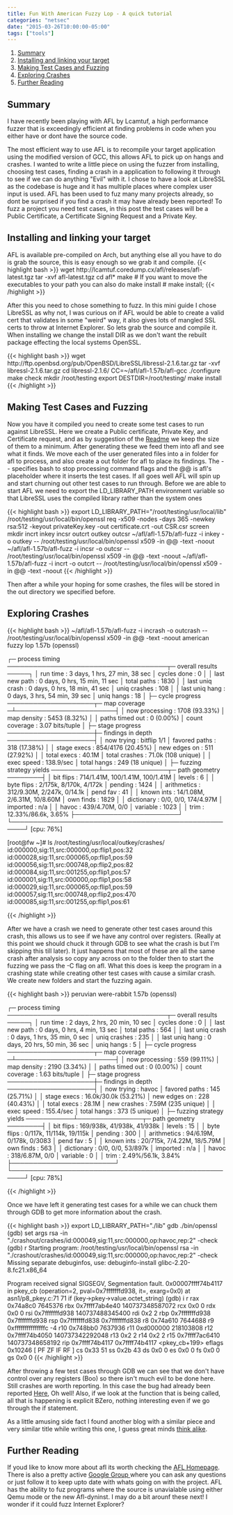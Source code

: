 ```yaml
---
title: Fun With American Fuzzy Lop - A quick tutorial
categories: "netsec"
date: "2015-03-26T10:00:00-05:00"
tags: ["tools"]
---
```


<div id="pagemenu">
<ol>
<li><a href="{{< perm >}}#Summary">Summary</a></li>
<li><a href="{{< perm >}}#Install">Installing and linking your target</a></li>
<li><a href="{{< perm >}}#Crashing">Making Test Cases and Fuzzing </a></li>
<li><a href="{{< perm >}}#Exploring">Exploring Crashes</a></li>
<li><a href="{{< perm >}}#Reading">Further Reading</a></li>
</ol>
</div>

<div id="pagesummary">
<h2 id="Summary"> <a>Summary </a> </h2>
<p>
I have recently been playing with AFL by Lcamtuf, a high performance fuzzer that is exceedingly efficient at finding problems in code when you either have or dont have the source code.<!--more-->
</p>
<p>
The most efficient way to use AFL is to recompile your target application using the modified version of GCC, this allows AFL to pick up on hangs and crashes. I wanted to write a little piece on using the fuzzer from installing, choosing test cases, finding a crash in a application to following it through to see if we can do anything "Evil" with it. I chose to have a look at LibreSSL as the codebase is huge and it has multiple places where complex user input is used. AFL has been used to fuz many many projects already, so dont be surprised if you find a crash it may have already been reported! To fuzz a project you need test cases, in this post the test cases will be a Public Certificate, a Certificate Signing Request and a Private Key. 
</p>
</div>
<div id="maincontent">
<h2 id="Install"> <a> Installing and linking your target </a></h2>
<p>
AFL is available pre-compiled on Arch, but anything else all you have to do is grab the source, this is easy enough so we grab it and compile.
{{< highlight bash >}}
wget http://lcamtuf.coredump.cx/afl/releases/afl-latest.tgz
tar -xvf afl-latest.tgz
cd afl*
make
# If you want to move the executables to your path you can also do make install
# make install; 
{{< /highlight >}}
</p>
<p>
After this you need to chose something to fuzz. In this mini guide I chose LibreSSL as why not, I was curious on if AFL would be able to create a valid cert that validates in some "weird" way, it also gives lots of mangled SSL certs to throw at Internet Explorer. So lets grab the source and compile it. When installing we change the install DIR as we don't want the rebuilt package effecting the local systems OpenSSL.
</p>
<p>
{{< highlight bash >}}
wget http://ftp.openbsd.org/pub/OpenBSD/LibreSSL/libressl-2.1.6.tar.gz
tar -xvf libressl-2.1.6.tar.gz
cd libressl-2.1.6/
CC=~/afl/afl-1.57b/afl-gcc ./configure
make check
mkdir /root/testing
export DESTDIR=/root/testing/
make install
{{< /highlight >}}    
</p>
<h2 id="Crashing"> <a> Making Test Cases and Fuzzing </a></h2>
<p>
Now you have it compiled you need to create some test cases to run against LibreSSL. Here we create a Public certificate, Private Key, and Certificate request, and as by suggestion of the <a href="http://lcamtuf.coredump.cx/afl/README.txt"> Readme</a> we keep the size of them to a minimum. After generating these we feed them into afl and see what it finds. We move each of the user generated files into a in folder for afl to process, and also create a out folder for afl to place its findings. The -- specifies bash to stop processing command flags and the @@ is afl's placeholder where it inserts the test cases. If all goes well AFL will spin up and start churning out other test cases to run through. Before we are able to start AFL we need to export the LD_LIBRARY_PATH environment variable so that LibreSSL uses the compiled library rather than the system ones
</p>
<p>
{{< highlight bash >}}
export LD_LIBRARY_PATH="/root/testing/usr/local/lib"
/root/testing/usr/local/bin/openssl req -x509 -nodes -days 365 -newkey rsa:512 -keyout privateKey.key -out certificate.crt -out CSR.csr
screen
mkdir incrt inkey incsr outcrt outkey outcsr
~/afl/afl-1.57b/afl-fuzz -i inkey -o outkey -- /root/testing/usr/local/bin/openssl x509 -in @@ -text -noout
~/afl/afl-1.57b/afl-fuzz -i incsr -o outcsr -- /root/testing/usr/local/bin/openssl x509 -in @@ -text -noout
~/afl/afl-1.57b/afl-fuzz -i incrt -o outcrt -- /root/testing/usr/local/bin/openssl x509 -in @@ -text -noout
{{< /highlight >}}
</p>

<p> Then after a while your hoping for some crashes, the files will be stored in the out directory we specified before.  </p>
<h2 id="Exploring"> <a> Exploring Crashes </a></h2>

{{< highlight bash >}}
~/afl/afl-1.57b/afl-fuzz -i incrash -o outcrash -- /root/testing/usr/local/bin/openssl x509 -in @@ -text -noout
                       american fuzzy lop 1.57b (openssl)

┌─ process timing ─────────────────────────────────────┬─ overall results ─────┐
│        run time : 3 days, 1 hrs, 27 min, 38 sec      │  cycles done : 0      │
│   last new path : 0 days, 0 hrs, 15 min, 11 sec      │  total paths : 1830   │
│ last uniq crash : 0 days, 0 hrs, 18 min, 41 sec      │ uniq crashes : 108    │
│  last uniq hang : 0 days, 3 hrs, 54 min, 39 sec      │   uniq hangs : 18     │
├─ cycle progress ────────────────────┬─ map coverage ─┴───────────────────────┤
│  now processing : 1708 (93.33%)     │    map density : 5453 (8.32%)          │
│ paths timed out : 0 (0.00%)         │ count coverage : 3.07 bits/tuple       │
├─ stage progress ────────────────────┼─ findings in depth ────────────────────┤
│  now trying : bitflip 1/1           │ favored paths : 318 (17.38%)           │
│ stage execs : 854/4176 (20.45%)     │  new edges on : 511 (27.92%)           │
│ total execs : 40.1M                 │ total crashes : 71.0k (108 unique)     │
│  exec speed : 138.9/sec             │   total hangs : 249 (18 unique)        │
├─ fuzzing strategy yields ───────────┴───────────────┬─ path geometry ────────┤
│   bit flips : 714/1.41M, 100/1.41M, 100/1.41M       │    levels : 6          │
│  byte flips : 2/175k, 8/170k, 4/172k                │   pending : 1424       │
│ arithmetics : 312/9.30M, 2/247k, 0/14.1k            │  pend fav : 41         │
│  known ints : 14/1.08M, 2/6.31M, 10/8.60M           │ own finds : 1829       │
│  dictionary : 0/0, 0/0, 174/4.97M                   │  imported : n/a        │
│       havoc : 439/4.70M, 0/0                        │  variable : 1023       │
│        trim : 12.33%/86.6k, 3.65%                   ├────────────────────────┘
└─────────────────────────────────────────────────────┘             [cpu: 76%]

[root@fw ~]# ls /root/testing/usr/local/outkey/crashes/
id:000000,sig:11,src:000000,op:flip1,pos:32           id:000028,sig:11,src:000065,op:flip1,pos:59            id:000056,sig:11,src:000748,op:flip2,pos:82            id:000084,sig:11,src:001255,op:flip1,pos:57
id:000001,sig:11,src:000000,op:flip1,pos:58           id:000029,sig:11,src:000065,op:flip1,pos:59            id:000057,sig:11,src:000748,op:flip2,pos:470           id:000085,sig:11,src:001255,op:flip1,pos:61

{{< /highlight >}}

<p>
After we have a crash we need to generate other test cases around this crash, this allows us to see if we have any control over registers. (Really at this point we should chuck it through GDB to see what the crash is but I'm skipping this till later). It just happens that most of these are all the same crash after analysis so copy any across on to the folder then to start the fuzzing we pass the -C flag on afl. What this does is keep the program in a crashing state while creating other test cases with cause a similar crash. We create new folders and start the fuzzing again. 
</p>

<p>
{{< highlight bash >}}
                      peruvian were-rabbit 1.57b (openssl)

┌─ process timing ─────────────────────────────────────┬─ overall results ─────┐
│        run time : 2 days, 2 hrs, 20 min, 10 sec      │  cycles done : 0      │
│   last new path : 0 days, 0 hrs, 4 min, 13 sec       │  total paths : 564    │
│ last uniq crash : 0 days, 1 hrs, 35 min, 0 sec       │ uniq crashes : 235    │
│  last uniq hang : 0 days, 20 hrs, 50 min, 36 sec     │   uniq hangs : 5      │
├─ cycle progress ────────────────────┬─ map coverage ─┴───────────────────────┤
│  now processing : 559 (99.11%)      │    map density : 2190 (3.34%)          │
│ paths timed out : 0 (0.00%)         │ count coverage : 1.63 bits/tuple       │
├─ stage progress ────────────────────┼─ findings in depth ────────────────────┤
│  now trying : havoc                 │ favored paths : 145 (25.71%)           │
│ stage execs : 16.0k/30.0k (53.21%)  │  new edges on : 228 (40.43%)           │
│ total execs : 28.1M                 │   new crashes : 7.59M (235 unique)     │
│  exec speed : 155.4/sec             │   total hangs : 373 (5 unique)         │
├─ fuzzing strategy yields ───────────┴───────────────┬─ path geometry ────────┤
│   bit flips : 169/938k, 41/938k, 41/938k            │    levels : 15         │
│  byte flips : 0/117k, 11/114k, 19/115k              │   pending : 300        │
│ arithmetics : 94/6.19M, 0/178k, 0/3083              │  pend fav : 5          │
│  known ints : 20/715k, 7/4.22M, 18/5.79M            │ own finds : 563        │
│  dictionary : 0/0, 0/0, 53/897k                     │  imported : n/a        │
│       havoc : 318/6.87M, 0/0                        │  variable : 0          │
│        trim : 2.49%/56.1k, 3.84%                    ├────────────────────────┘
└─────────────────────────────────────────────────────┘             [cpu: 78%]

{{< /highlight >}}
</p>

<p>
Once we have left it generating test cases for a while we can chuck them through GDB to get more information about the crash. 
</p>
{{< highlight bash >}}
export LD_LIBRARY_PATH="./lib"
gdb ./bin/openssl
(gdb) set args rsa -in "./crashout/crashes/id:000049,sig:11,src:000000,op:havoc,rep:2" -check
(gdb) r
Starting program: /root/testing/usr/local/bin/openssl rsa -in "./crashout/crashes/id:000049,sig:11,src:000000,op:havoc,rep:2" -check
Missing separate debuginfos, use: debuginfo-install glibc-2.20-8.fc21.x86_64

Program received signal SIGSEGV, Segmentation fault.
0x00007ffff74b4117 in pkey_cb (operation=2, pval=0x7fffffffd938, it=<optimized out>, exarg=0x0) at asn1/p8_pkey.c:71
71                      if (key->pkey->value.octet_string)
(gdb) i r
rax            0x74a8c0 7645376
rbx            0x7ffff7ab4e40   140737348587072
rcx            0x0      0
rdx            0x0      0
rsi            0x7fffffffd938   140737488345400
rdi            0x2      2
rbp            0x7fffffffd938   0x7fffffffd938
rsp            0x7fffffffd838   0x7fffffffd838
r8             0x74a610 7644688
r9             0xfffffffffffffffc       -4
r10            0x748bb0 7637936
r11            0xd000000        218103808
r12            0x7ffff74b4050   140737342292048
r13            0x2      2
r14            0x2      2
r15            0x7ffff7ac6410   140737348658192
rip            0x7ffff74b4117   0x7ffff74b4117 <pkey_cb+199>
eflags         0x10246  [ PF ZF IF RF ]
cs             0x33     51
ss             0x2b     43
ds             0x0      0
es             0x0      0
fs             0x0      0
gs             0x0      0
{{< /highlight >}}

<p> After throwing a few test cases through GDB we can see that we don't have control over any registers (Boo) so there isn't much evil to be done here. Still crashes are worth reporting. In this case the bug had already been reported <a href="">Here</a>, Oh well! Also, if we look at the function that is being called, all that is happening is explicit BZero, nothing interesting even if we go through the if statement.</p>


<p>
As a little amusing side fact I found another blog with a similar piece and very similar title while writing this one, I guess great minds  <a href="http://0x90909090.blogspot.co.uk/2015/01/lets-have-some-fun-with-afl.html"> think alike</a>. 
</p>
<h2 id="Reading"> <a> Further Reading </a></h2>
<p> 
If youd like to know more about afl its worth checking the <a href="http://lcamtuf.coredump.cx/afl/"> AFL Homepage</a>. There is also a pretty active <a href="https://groups.google.com/forum/#!forum/afl-users"> Google Group </a> where you can ask any questions or just follow it to keep upto date with whats going on with the project. AFL has the ability to fuz programs where the source is unavialable using either Qemu mode or the new Afl-dyninst. I may do a bit arounf these next! I wonder if it could fuzz Internet Explorer?
</p>
</div>
